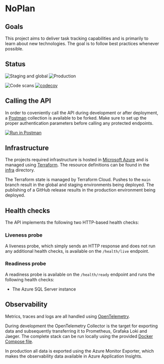 # NoPlan

## Goals

This project aims to deliver task tracking capabilities and is primarily to learn about new technologies. The goal is to
follow best practices whenever possible.

## Status

![Staging and global](https://github.com/ThorstenSauter/NoPlan/actions/workflows/deploy-global-and-staging.yml/badge.svg) ![Production](https://github.com/ThorstenSauter/NoPlan/actions/workflows/deploy-production.yml/badge.svg)

![Code scans](https://github.com/ThorstenSauter/NoPlan/actions/workflows/codeql-analysis.yml/badge.svg) [![codecov](https://codecov.io/gh/ThorstenSauter/NoPlan/branch/main/graph/badge.svg?token=ZSYIYFC9D6)](https://codecov.io/gh/ThorstenSauter/NoPlan)

## Calling the API

In order to coveniently call the API during development or after deployment, a [Postman](https://www.postman.com/)
collection
is available to be forked. Make sure to set up the proper authentication parameters before calling any protected
endpoints.

[![Run in Postman](https://run.pstmn.io/button.svg)](https://app.getpostman.com/run-collection/11545383-44b0d3ed-b834-48df-a31a-bac27c54e41d?action=collection%2Ffork&collection-url=entityId%3D11545383-44b0d3ed-b834-48df-a31a-bac27c54e41d%26entityType%3Dcollection%26workspaceId%3Dcb449a10-b5f3-439f-812b-e1ac13437c9b)

## Infrastructure

The projects required infrastructure is hosted in [Microsoft Azure](https://azure.microsoft.com) and is managed
using [Terraform](https://terraform.io). The resource definitions can be found in the [infra](infra) directory.

The Terraform state is managed by Terraform Cloud. Pushes to the `main` branch result in the global and staging
environments being deployed. The publishing of a GitHub release results in the production environment being deployed.

## Health checks

The API implements the following two HTTP-based health checks:

### Liveness probe

A liveness probe, which simply sends an HTTP response and does not run any additional health checks, is available on
the `/health/live` endpoint.

### Readiness probe

A readiness probe is available on the `/health/ready` endpoint and runs the following health checks:

- The Azure SQL Server instance

## Observability

Metrics, traces and logs are all handled using [OpenTelemetry](https://opentelemetry.io).

During development the OpenTelemetry Collector is the target for exporting data and subsequently transferring it to
Prometheus, Grafaka Loki and Jaeger. The complete stack can be run locally using
the provided [Docker Compose file](local-development-stack/docker-compose.yaml).

In production all data is exported using the Azure Monitor Exporter, which makes the observability data available in
Azure Application Insights.

